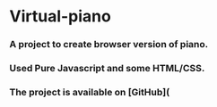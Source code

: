 # Virtual-piano
### A project to create browser version of piano.
### Used Pure Javascript and some HTML/CSS.
### The project is available on [GitHub](
